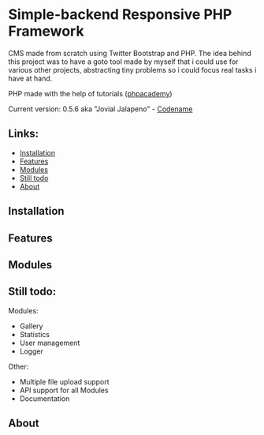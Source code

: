 Simple-backend Responsive PHP Framework
==============
CMS made from scratch using Twitter Bootstrap and PHP.
The idea behind this project was to have a goto tool made by myself that i could use for various other projects, abstracting tiny problems so i could focus real tasks i have at hand.

PHP made with the help of tutorials ([phpacademy](https://www.youtube.com/user/phpacademy))

Current version: 0.5.6 aka "Jovial Jalapeno" - [Codename](https://github.com/simaoneves/codename_gen)

Links:
--------
* [Installation](https://github.com/simaoneves/simple-backend#installation)
* [Features](https://github.com/simaoneves/simple-backend#features)
* [Modules](https://github.com/simaoneves/simple-backend#modules)
* [Still todo](https://github.com/simaoneves/simple-backend#still-todo)
* [About](https://github.com/simaoneves/simple-backend#about)

Installation
----------

Features
----------

Modules
----------

Still todo:
--------
Modules:
- Gallery
- Statistics
- User management
- Logger

Other:
- Multiple file upload support
- API support for all Modules
- Documentation

About
----------